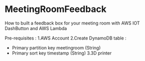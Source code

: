 # MeetingRoomFeedback

How to built a feedback box for your meeting room with AWS IOT DashButton and AWS Lambda

Pre-requisites : 
1.AWS Account
2.Create DynamoDB table :
  - Primary partition key 	meetingroom (String)
  - Primary sort key	timestamp (String)
3.3D printer






